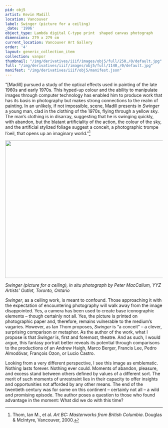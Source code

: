 ```yaml
---
pid: obj5
artist: Kevin Madill
location: Vancouver
label: Swinger (picture for a ceiling)
_date: '1996'
object_type: Lambda digital C-type print  shaped canvas photograph
dimensions: 279 x 279 cm
current_location: Vancouver Art Gallery
order: '4'
layout: generic_collection_item
collection: vanpor
thumbnail: "/img/derivatives/iiif/images/obj5/full/250,/0/default.jpg"
full: "/img/derivatives/iiif/images/obj5/full/1140,/0/default.jpg"
manifest: "/img/derivatives/iiif/obj5/manifest.json"
---
```


“[Madill] pursued a study of the optical effects used in painting of the late 1960s and early 1970s. This hyped-up colour and the ability to manipulate images through computer technology has enabled him to produce work that has its basis in photography but makes strong connections to the realm of painting. In an unlikely, if not impossible, scene, Madill presents in *Swinger* a young man, clad in the clothing of the 1970s, flying through a yellow sky. The man’s clothing is in disarray, suggesting that he is swinging quickly, with abandon, but the blatant artificiality of the action, the colour of the sky, and the artificial stylized foliage suggest a conceit, a photographic trompe l’oeil, that opens up an imaginary world.”[^1]

<img src="https://kevmadill.github.io/portraiture-vancouver/img/SupportImages/YYZ.png" width="563.75" height="440.625"/>

*Swinger (picture for a ceiling), in situ photograph by Peter MacCallum, YYZ Artists' Outlet, Toronto, Ontario*

*Swinger*, as a ceiling work, is meant to confound. Those approaching it with the expectation of encountering photography will walk away from the image disappointed. Yes, a camera has been used to create base iconographic elements – though certainly not all. Yes, the picture is printed on photographic paper and, therefore, remains vulnerable to the medium’s vagaries. However, as Ian Thom proposes, *Swinger* is “a conceit” – a clever, surprising comparison or metaphor. As the author of the work, what I propose is that *Swinger* is, first and foremost, theatre. And as such, I would argue, this fantasy portrait better reveals its potential through comparisons to the productions of an Andrew Haigh, Marco Berger, Francis Lee, Pedro Almodóvar, François Ozon, or Lucio Castro.

Looking from a very different perspective, I see this image as emblematic. Nothing lasts forever. Nothing ever could. Moments of abandon, pleasure, and excess stand between others defined by values of a different sort. The merit of such moments of unrestraint lies in their capacity to offer insights and opportunities not afforded by any other means. The end of the twentieth century was for some on this continent – certainly not all – a wild and promising episode. The author poses a  question to those who found advantage in the moment: What did we do with this time?

[^1]: Thom, Ian M., et al. *Art BC: Masterworks from British Columbia*. Douglas & McIntyre, Vancouver, 2000.
